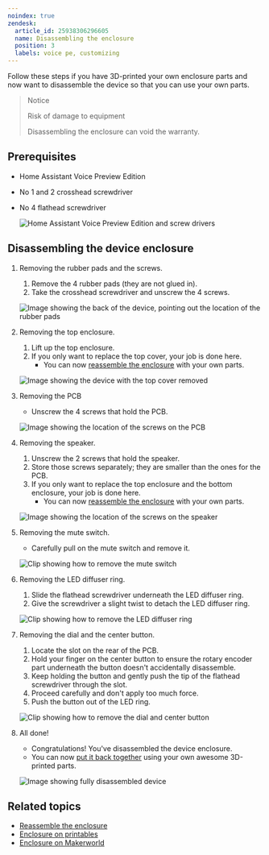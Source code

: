 ```yaml
---
noindex: true
zendesk:
  article_id: 25938306296605
  name: Disassembling the enclosure
  position: 3
  labels: voice pe, customizing
---
```


Follow these steps if you have 3D-printed your own enclosure parts and now want to disassemble the device so that you can use your own parts.

> Notice
>
> Risk of damage to equipment
>
> Disassembling the enclosure can void the warranty.

## Prerequisites

- Home Assistant Voice Preview Edition
- No 1 and 2 crosshead screwdriver
- No 4 flathead screwdriver

  ![Home Assistant Voice Preview Edition and screw drivers](/static/img/voice-pe/voice_disassembly_prereq_small.jpg)

## Disassembling the device enclosure

1. Removing the rubber pads and the screws.

   1. Remove the 4 rubber pads (they are not glued in).
   2. Take the crosshead screwdriver and unscrew the 4 screws.

   ![Image showing the back of the device, pointing out the location of the rubber pads](/static/img/voice-pe/01_remove_pads_small.png)

2. Removing the top enclosure.

   1. Lift up the top enclosure.
   2. If you only want to replace the top cover, your job is done here.
      - You can now [reassemble the enclosure](/hc/en-us/articles/25938314528285) with your own parts.

   ![Image showing the device with the top cover removed](/static/img/voice-pe/02_remove_top_enclosure_small.png)

3. Removing the PCB

   - Unscrew the 4 screws that hold the PCB.

   ![Image showing the location of the screws on the PCB](/static/img/voice-pe/03_remove_pcb_screws_small.png)

4. Removing the speaker.

   1. Unscrew the 2 screws that hold the speaker.
   2. Store those screws separately; they are smaller than the ones for the PCB.
   3. If you only want to replace the top enclosure and the bottom enclosure, your job is done here.
      - You can now [reassemble the enclosure](/hc/en-us/articles/25938314528285) with your own parts.

   ![Image showing the location of the screws on the speaker](/static/img/voice-pe/05_remove_speaker_small.png)

5. Removing the mute switch.

   - Carefully pull on the mute switch and remove it.

   ![Clip showing how to remove the mute switch](/static/img/voice-pe/voice_remove_mute_switch_480.webp)

6. Removing the LED diffuser ring.

   1. Slide the flathead screwdriver underneath the LED diffuser ring.
   2. Give the screwdriver a slight twist to detach the LED diffuser ring.

   ![Clip showing how to remove the LED diffuser ring](/static/img/voice-pe/voice_remove_diffuser_480.webp)

7. Removing the dial and the center button.

   1. Locate the slot on the rear of the PCB.
   2. Hold your finger on the center button to ensure the rotary encoder part underneath the button doesn't accidentally disassemble.
   3. Keep holding the button and gently push the tip of the flathead screwdriver through the slot.
   4. Proceed carefully and don't apply too much force.
   5. Push the button out of the LED ring.

   ![Clip showing how to remove the dial and center button](/static/img/voice-pe/voice_remove_dial_480.webp)

8. All done!

   - Congratulations! You've disassembled the device enclosure.
   - You can now [put it back together](/hc/en-us/articles/25938314528285) using your own awesome 3D-printed parts.

   ![Image showing fully disassembled device](/static/img/voice-pe/07_bis_fully_disassembled_small.png)

## Related topics

- [Reassemble the enclosure](/hc/en-us/articles/25938314528285)
- [Enclosure on printables](https://www.printables.com/model/1110526)
- [Enclosure on Makerworld](https://makerworld.com/models/885769)
